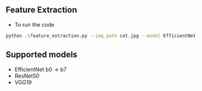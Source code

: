 ## Feature Extraction
- To run the code
 ```sh
python .\feature_extraction.py --img_path cat.jpg --model EfficientNet --ver 4
```
## Supported models
 - EfficientNet 	b0 -> b7
 - ResNet50
 - VGG19
 
